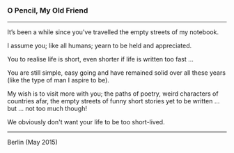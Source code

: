 ### O Pencil, My Old Friend

---

It’s been a while since you've travelled the empty streets of my notebook.

I assume you; like all humans; yearn to be held and appreciated.

You to realise life is short, even shorter if life is written too fast ...

You are still simple, easy going and have remained solid over all these years (like the type of man I aspire to be).

My wish is to visit more with you; the paths of poetry, weird characters of countries afar, the empty streets of funny short stories yet to be written ... but ... not too much though! 

We obviously don't want your life to be too short-lived.

---

Berlin (May 2015)

